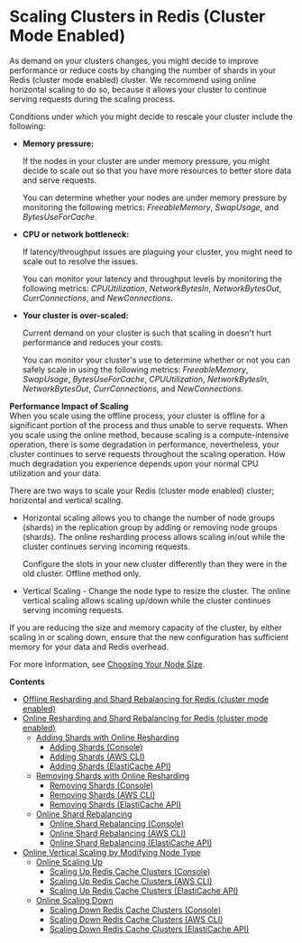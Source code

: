 # Scaling Clusters in Redis \(Cluster Mode Enabled\)<a name="scaling-redis-cluster-mode-enabled"></a>

As demand on your clusters changes, you might decide to improve performance or reduce costs by changing the number of shards in your Redis \(cluster mode enabled\) cluster\. We recommend using online horizontal scaling to do so, because it allows your cluster to continue serving requests during the scaling process\.

Conditions under which you might decide to rescale your cluster include the following:
+ **Memory pressure:**

  If the nodes in your cluster are under memory pressure, you might decide to scale out so that you have more resources to better store data and serve requests\.

  You can determine whether your nodes are under memory pressure by monitoring the following metrics: *FreeableMemory*, *SwapUsage*, and *BytesUseForCache*\.
+ **CPU or network bottleneck:**

  If latency/throughput issues are plaguing your cluster, you might need to scale out to resolve the issues\.

  You can monitor your latency and throughput levels by monitoring the following metrics: *CPUUtilization*, *NetworkBytesIn*, *NetworkBytesOut*, *CurrConnections*, and *NewConnections*\.
+ **Your cluster is over\-scaled:**

  Current demand on your cluster is such that scaling in doesn't hurt performance and reduces your costs\.

  You can monitor your cluster's use to determine whether or not you can safely scale in using the following metrics: *FreeableMemory*, *SwapUsage*, *BytesUseForCache*, *CPUUtilization*, *NetworkBytesIn*, *NetworkBytesOut*, *CurrConnections*, and *NewConnections*\.

**Performance Impact of Scaling**  
When you scale using the offline process, your cluster is offline for a significant portion of the process and thus unable to serve requests\. When you scale using the online method, because scaling is a compute\-intensive operation, there is some degradation in performance, nevertheless, your cluster continues to serve requests throughout the scaling operation\. How much degradation you experience depends upon your normal CPU utilization and your data\.

There are two ways to scale your Redis \(cluster mode enabled\) cluster; horizontal and vertical scaling\.
+ Horizontal scaling allows you to change the number of node groups \(shards\) in the replication group by adding or removing node groups \(shards\)\. The online resharding process allows scaling in/out while the cluster continues serving incoming requests\. 

  Configure the slots in your new cluster differently than they were in the old cluster\. Offline method only\.
+ Vertical Scaling \- Change the node type to resize the cluster\. The online vertical scaling allows scaling up/down while the cluster continues serving incoming requests\.

If you are reducing the size and memory capacity of the cluster, by either scaling in or scaling down, ensure that the new configuration has sufficient memory for your data and Redis overhead\. 

For more information, see [Choosing Your Node Size](nodes-select-size.md#CacheNodes.SelectSize)\.

**Contents**
+ [Offline Resharding and Shard Rebalancing for Redis \(cluster mode enabled\)](redis-cluster-resharding-offline.md)
+ [Online Resharding and Shard Rebalancing for Redis \(cluster mode enabled\)](redis-cluster-resharding-online.md)
  + [Adding Shards with Online Resharding](redis-cluster-resharding-online.md#redis-cluster-resharding-online-add)
    + [Adding Shards \(Console\)](redis-cluster-resharding-online.md#redis-cluster-resharding-online-add-console)
    + [Adding Shards \(AWS CLI\)](redis-cluster-resharding-online.md#redis-cluster-resharding-online-add-cli)
    + [Adding Shards \(ElastiCache API\)](redis-cluster-resharding-online.md#redis-cluster-resharding-online-add-api)
  + [Removing Shards with Online Resharding](redis-cluster-resharding-online.md#redis-cluster-resharding-online-remove)
    + [Removing Shards \(Console\)](redis-cluster-resharding-online.md#redis-cluster-resharding-online-remove-console)
    + [Removing Shards \(AWS CLI\)](redis-cluster-resharding-online.md#redis-cluster-resharding-online-remove-cli)
    + [Removing Shards \(ElastiCache API\)](redis-cluster-resharding-online.md#redis-cluster-resharding-online-remove-api)
  + [Online Shard Rebalancing](redis-cluster-resharding-online.md#redis-cluster-resharding-online-rebalance)
    + [Online Shard Rebalancing \(Console\)](redis-cluster-resharding-online.md#redis-cluster-resharding-online-rebalance-console)
    + [Online Shard Rebalancing \(AWS CLI\)](redis-cluster-resharding-online.md#redis-cluster-resharding-online-rebalance-cli)
    + [Online Shard Rebalancing \(ElastiCache API\)](redis-cluster-resharding-online.md#redis-cluster-resharding-online-rebalance-api)
+ [Online Vertical Scaling by Modifying Node Type](redis-cluster-vertical-scaling.md)
  + [Online Scaling Up](redis-cluster-vertical-scaling-scaling-up.md)
    + [Scaling Up Redis Cache Clusters \(Console\)](redis-cluster-vertical-scaling-scaling-up.md#redis-cluster-vertical-scaling-console)
    + [Scaling Up Redis Cache Clusters \(AWS CLI\)](redis-cluster-vertical-scaling-scaling-up.md#Scaling.RedisStandalone.ScaleUp.CLI)
    + [Scaling Up Redis Cache Clusters \(ElastiCache API\)](redis-cluster-vertical-scaling-scaling-up.md#VeticalScaling.RedisReplGrps.ScaleUp.API)
  + [Online Scaling Down](redis-cluster-vertical-scaling-scaling-down.md)
    + [Scaling Down Redis Cache Clusters \(Console\)](redis-cluster-vertical-scaling-scaling-down.md#redis-cluster-vertical-scaling-down-console)
    + [Scaling Down Redis Cache Clusters \(AWS CLI\)](redis-cluster-vertical-scaling-scaling-down.md#Scaling.RedisStandalone.ScaleDown.CLI)
    + [Scaling Down Redis Cache Clusters \(ElastiCache API\)](redis-cluster-vertical-scaling-scaling-down.md#Scaling.Vertical.ScaleDown.API)